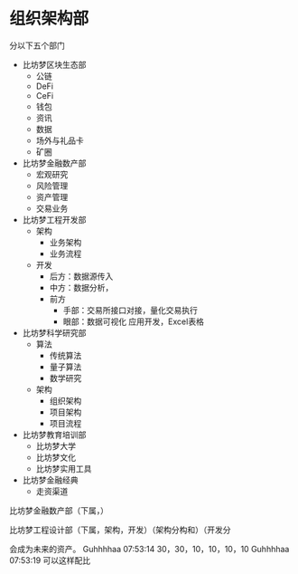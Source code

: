 # 组织架构部

分以下五个部门

* 比坊梦区块生态部&#x20;
  * 公链
  * DeFi
  * CeFi
  * 钱包
  * 资讯
  * 数据
  * 场外与礼品卡
  * 矿圈
* 比坊梦金融数产部&#x20;
  * 宏观研究
  * 风险管理
  * 资产管理
  * 交易业务
* 比坊梦工程开发部&#x20;
  * 架构
    * 业务架构
    * 业务流程
  * 开发
    * 后方：数据源传入
    * 中方：数据分析，
    * 前方
      * 手部：交易所接口对接，量化交易执行
      * 眼部：数据可视化 应用开发，Excel表格
* 比坊梦科学研究部&#x20;
  * 算法
    * 传统算法
    * 量子算法
    * 数学研究
  * 架构
    * 组织架构
    * 项目架构
    * 项目流程
* 比坊梦教育培训部
  * 比坊梦大学
  * 比坊梦文化
  * 比坊梦实用工具
* 比坊梦金融经典
  * 走资渠道

比坊梦金融数产部（下属，）

比坊梦工程设计部（下属，架构，开发）（架构分构和）（开发分

会成为未来的资产。 Guhhhhaa 07:53:14 30，30，10，10，10，10 Guhhhhaa 07:53:19 可以这样配比
